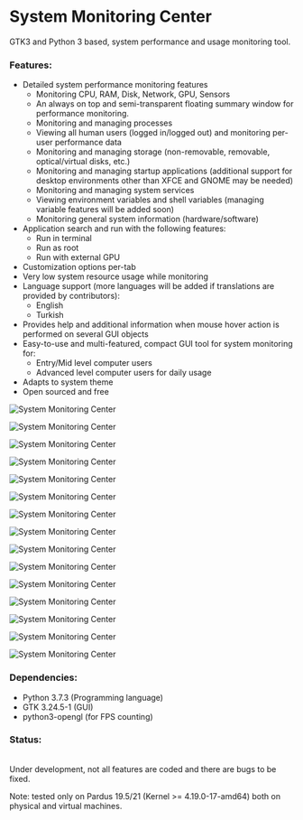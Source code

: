 # System Monitoring Center

GTK3 and Python 3 based, system performance and usage monitoring tool.

### Features:
* Detailed system performance monitoring features
    * Monitoring CPU, RAM, Disk, Network, GPU, Sensors
    * An always on top and semi-transparent floating summary window for performance monitoring.
    * Monitoring and managing processes
    * Viewing all human users (logged in/logged out) and monitoring per-user performance data
    * Monitoring and managing storage (non-removable, removable, optical/virtual disks, etc.)
    * Monitoring and managing startup applications (additional support for desktop environments other than XFCE and GNOME may be needed)
    * Monitoring and managing system services
    * Viewing environment variables and shell variables (managing variable features will be added soon)
    * Monitoring general system information (hardware/software)
* Application search and run with the following features:
    * Run in terminal
    * Run as root
    * Run with external GPU
* Customization options per-tab
* Very low system resource usage while monitoring
* Language support (more languages will be added if translations are provided by contributors):
    * English
    * Turkish
* Provides help and additional information when mouse hover action is performed on several GUI objects
* Easy-to-use and multi-featured, compact GUI tool for system monitoring for:
    * Entry/Mid level computer users
    * Advanced level computer users for daily usage
* Adapts to system theme
* Open sourced and free



![System Monitoring Center](screenshots/cpu_tab_dark_system_theme_tr.png)

![System Monitoring Center](screenshots/cpu_tab_customizations.png)

![System Monitoring Center](screenshots/cpu_tab_default_system_theme.png)

![System Monitoring Center](screenshots/cpu_tab_per_core_dark.png)

![System Monitoring Center](screenshots/network_tab_dark_system_theme.png)

![System Monitoring Center](screenshots/gpu_tab_dark_system_theme.png)

![System Monitoring Center](screenshots/sensors_tab_dark_system_theme.png)

![System Monitoring Center](screenshots/processes_list_view_dark.png)

![System Monitoring Center](screenshots/processes_tab_tree_view_dark.png)

![System Monitoring Center](screenshots/storage_tab_dark_system_theme.png)

![System Monitoring Center](screenshots/storage_tab_disk_details_dark.png)

![System Monitoring Center](screenshots/startup_tab_dark_system_theme.png)

![System Monitoring Center](screenshots/services_tab_dark_system_theme.png)

![System Monitoring Center](screenshots/environment_variables_tab_dark.png)

![System Monitoring Center](screenshots/system_tab_dark_system_theme.png)

### Dependencies:
* Python 3.7.3 (Programming language)
* GTK 3.24.5-1 (GUI)
* python3-opengl (for FPS counting)

### Status:
<br/>Under development, not all features are coded and there are bugs to be fixed.

Note: tested only on Pardus 19.5/21 (Kernel >= 4.19.0-17-amd64) both on physical and virtual machines.
